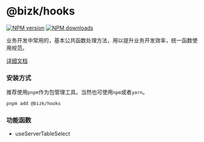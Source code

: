 # @bizk/hooks

[![NPM version](https://img.shields.io/npm/v/@bizk/hooks.svg?style=flat)](https://npmjs.org/package/@bizk/hooks)
[![NPM downloads](https://img.shields.io/npm/dm/@bizk/hooks.svg?style=flat)](https://npmjs.org/package/@bizk/hooks)

业务开发中常用的，基本公共函数处理方法，用以提升业务开发效率，统一函数使用规范。

[详细文档](https://bizk.qhan.wang/hooks)

### 安装方式

推荐使用`pnpm`作为包管理工具。当然也可使用`npm`或者`yarn`。

```bash
pnpm add @bizk/hooks
```

### 功能函数

- useServerTableSelect
